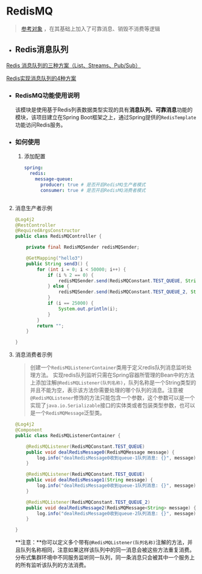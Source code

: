 # RedisMQ

> [参考对象](https://gitee.com/jo8tony/redis-mq) ，在其基础上加入了可靠消息、销毁不消费等逻辑

- ## Redis消息队列

[Redis 消息队列的三种方案（List、Streams、Pub/Sub）](https://zhuanlan.zhihu.com/p/344269737)

[Redis实现消息队列的4种方案](https://www.jianshu.com/p/d32b16f12f09)

- ### RedisMQ功能使用说明

  该模块是使用基于Redis列表数据类型实现的具有**消息队列、可靠消息**功能的模块，该项目建立在Spring Boot框架之上，通过Spring提供的`RedisTemplate`功能访问Redis服务。

- ###  如何使用

  1. 添加配置

     ```yaml
     spring:
       redis:
         message-queue:
           producer: true # 是否开启RedisMQ生产者模式
           consumer: true # 是否开启RedisMQ消费者模式
   ```
  
2. 消息生产者示例
  
     ```java
     @Log4j2
     @RestController
     @RequiredArgsConstructor
     public class RedisMQController {
     
         private final RedisMQSender redisMQSender;
     
         @GetMapping("hello3")
         public String send3() {
             for (int i = 0; i < 50000; i++) {
                 if (i % 2 == 0) {
                     redisMQSender.send(RedisMQConstant.TEST_QUEUE, String.valueOf(i));
                 } else {
                     redisMQSender.send(RedisMQConstant.TEST_QUEUE_2, String.valueOf(i));
                 }
                 if (i == 25000) {
                     System.out.println(i);
                 }
             }
             return "";
         }
     
     }
   ```
  
3. 消息消费者示例
  
   > 创建一个`RedisMQListenerContainer`类用于定义redis队列消息监听处理方法。 实现redis队列监听只需在Spring容器所管理的Bean中的方法上添加注解`@RedisMQListener(队列名称)`，队列名称是一个String类型的并且不能为空，表示该方法你需要处理的哪个队列的消息。注意被`@RedisMQListener`修饰的方法只能包含一个参数，这个参数可以是一个实现了`java.io.Serializable`接口的实体类或者包装类型参数，也可以是一个`RedisMQMessage`泛型类。
  
     ```java
     @Log4j2
     @Component
     public class RedisMQListenerContainer {
     
         @RedisMQListener(RedisMQConstant.TEST_QUEUE)
         public void dealRedisMessage0(RedisMQMessage message) {
             log.info("dealRedisMessage0收到queue-1队列消息: {}", message);
         }
     
         @RedisMQListener(RedisMQConstant.TEST_QUEUE)
         public void dealRedisMessage1(String message) {
             log.info("dealRedisMessage0收到queue-1队列消息: {}", message);
         }
     
         @RedisMQListener(RedisMQConstant.TEST_QUEUE_2)
         public void dealRedisMessage2(RedisMQMessage<String> message) {
             log.info("dealRedisMessage0收到queue-2队列消息: {}", message);
         }
     
     }
   ```
  
     **注意：**你可以定义多个带有`@RedisMQListener(队列名称)`注解的方法，并且队列名称相同，注意如果这样该队列中的同一消息会被这些方法重复消费。分布式集群环境中不同服务监听同一队列，同一条消息只会被其中一个服务上的所有监听该队列的方法消费。